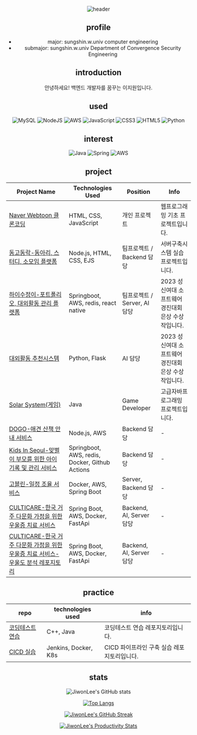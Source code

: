 <div align=center>

![header](https://capsule-render.vercel.app/api?type=wave&color=auto&height=200&section=header&text=JiwonLee%20Portfolio&fontSize=70)

## profile
- major: sungshin.w.univ computer engineering
- submajor: sungshin.w.univ Department of Convergence Security Engineering

## introduction
안녕하세요! 백엔드 개발자를 꿈꾸는 이지원입니다.

## used

![MySQL](https://img.shields.io/badge/mysql-%2300f.svg?style=for-the-badge&logo=mysql&logoColor=white) ![NodeJS](https://img.shields.io/badge/node.js-6DA55F?style=for-the-badge&logo=node.js&logoColor=white) ![AWS](https://img.shields.io/badge/AWS-%23FF9900.svg?style=for-the-badge&logo=amazon-aws&logoColor=white) ![JavaScript](https://img.shields.io/badge/javascript-%23323330.svg?style=for-the-badge&logo=javascript&logoColor=%23F7DF1E) ![CSS3](https://img.shields.io/badge/css3-%231572B6.svg?style=for-the-badge&logo=css3&logoColor=white) ![HTML5](https://img.shields.io/badge/html5-%23E34F26.svg?style=for-the-badge&logo=html5&logoColor=white) ![Python](https://img.shields.io/badge/python-3670A0?style=for-the-badge&logo=python&logoColor=ffdd54)

## interest

![Java](https://img.shields.io/badge/java-%23ED8B00.svg?style=for-the-badge&logo=java&logoColor=white) ![Spring](https://img.shields.io/badge/spring-%236DB33F.svg?style=for-the-badge&logo=spring&logoColor=white) ![AWS](https://img.shields.io/badge/AWS-%23FF9900.svg?style=for-the-badge&logo=amazon-aws&logoColor=white)

## project

| Project Name | Technologies Used | Position | Info |
|--------------|-------------------|----------|------|
| [Naver Webtoon 클론코딩](https://github.com/JiwonLee42/web-basics) | HTML, CSS, JavaScript | 개인 프로젝트 | 웹프로그래밍 기초 프로젝트입니다. |
| [동고동락-동아리, 스터디, 소모임 플랫폼](https://github.com/JiwonLee42/dongodonglak) | Node.js, HTML, CSS, EJS | 팀프로젝트 / Backend 담당 | 서버구축시스템 실습 프로젝트입니다. |
| [하이수정이-포트폴리오, 대외활동 관리 플랫폼](https://github.com/HiSujung/hisujung-spring-mvc.git) | Springboot, AWS, redis, react native | 팀프로젝트 / Server, AI 담당 | 2023 성신여대 소프트웨어 경진대회 은상 수상작입니다. |
| [대외활동 추천시스템](https://github.com/JiwonLee42/hisujung_flask) | Python, Flask | AI 담당 | 2023 성신여대 소프트웨어 경진대회 은상 수상작입니다. |
| [Solar System(게임)](https://github.com/JiwonLee42/Game-main) | Java | Game Developer | 고급자바프로그래밍 프로젝트입니다. |
| [DOGO-애견 산책 안내 서비스](https://github.com/UMC-DOGO/DOGO-SERVERS) | Node.js, AWS | Backend 담당 | - |
| [Kids In Seoul-맞벌이 부모를 위한 아이 기록 및 관리 서비스](https://github.com/JiwonLee42/kid-in-seoul-backend) | Springboot, AWS, redis, Docker, Github Actions | Backend 담당 | - |
| [고블린-일정 조율 서비스](https://github.com/GoblinCalendar/goblin_backend) | Docker, AWS, Spring Boot | Server, Backend 담당 | - |
| [CULTICARE-한국 거주 다문화 가정을 위한 우울증 치료 서비스](https://github.com/culticare-app/culticare-backend) | Spring Boot, AWS, Docker, FastApi | Backend, AI, Server 담당 | - |
| [CULTICARE-한국 거주 다문화 가정을 위한 우울증 치료 서비스- 우울도 분석 레포지토리](https://github.com/culticare-app/msa-depression) | Spring Boot, AWS, Docker, FastApi | Backend, AI, Server 담당 | - |



## practice

| repo | technologies used | info |
|------|-------------------|------|
| [코딩테스트 연습](https://github.com/JiwonLee42/CodingTest) | C++, Java | 코딩테스트 연습 레포지토리입니다. |
| [CICD 실습](https://github.com/JiwonLee42/CICD-practice) | Jenkins, Docker, K8s | CICD 파이프라인 구축 실습 레포지토리입니다. |

## stats

![JiwonLee's GitHub stats](https://github-readme-stats.vercel.app/api?username=JiwonLee42&show_icons=true&theme=radical)

[![Top Langs](https://github-readme-stats.vercel.app/api/top-langs/?username=JiwonLee42&layout=compact)](https://github.com/anuraghazra/github-readme-stats)

[![JiwonLee's GitHub Streak](https://github-readme-streak-stats.herokuapp.com/?user=JiwonLee42&theme=radical)](https://git.io/streak-stats)

[![JiwonLee's Productivity Stats](https://github-readme-productive-box.vercel.app/api?username=JiwonLee42&theme=radical)](https://github.com/maxam2017/productive-box)


</div>
